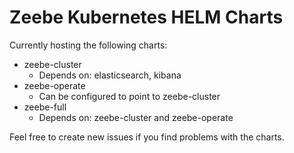 # Zeebe Kubernetes HELM Charts

Currently hosting the following charts: 
- zeebe-cluster
  - Depends on: elasticsearch, kibana
- zeebe-operate
  - Can be configured to point to zeebe-cluster
- zeebe-full
  - Depends on: zeebe-cluster and zeebe-operate
  
Feel free to create new issues if you find problems with the charts. 
